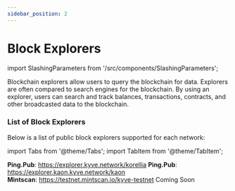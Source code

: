 ```yaml
---
sidebar_position: 2
---
```


# Block Explorers

import SlashingParameters from '/src/components/SlashingParameters';

<SlashingParameters networkUrl="https://api.korellia.kyve.network" />

Blockchain explorers allow users to query the blockchain for data. Explorers are often compared to search engines for
the blockchain. By using an explorer, users can search and track balances, transactions, contracts, and other
broadcasted data to the blockchain.

### List of Block Explorers

Below is a list of public block explorers supported for each network:

import Tabs from '@theme/Tabs';
import TabItem from '@theme/TabItem';

<Tabs groupId="network">
  <TabItem value="korellia" label="Korellia">
    <strong>Ping.Pub</strong>: <a href="https://explorer.kyve.network/korellia">https://explorer.kyve.network/korellia</a>
  </TabItem>
  <TabItem value="kaon" label="Kaon">
    <strong>Ping.Pub</strong>: <a href="https://explorer.kaon.kyve.network/kaon">https://explorer.kaon.kyve.network/kaon</a><br/>
    <strong>Mintscan</strong>: <a href="https://testnet.mintscan.io/kyve-testnet">https://testnet.mintscan.io/kyve-testnet</a>
  </TabItem>
  <TabItem value="kyve" label="KYVE">
    Coming Soon
  </TabItem>
</Tabs>
